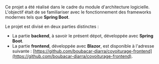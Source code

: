 Ce projet a été réalisé dans le cadre du module d'architecture logicielle. L'objectif était de se familiariser avec le fonctionnement des frameworks modernes tels que **Spring Boot**.

Le projet est divisé en deux parties distinctes :
- La partie **backend**, à savoir le présent dépot, développée avec **Spring Boot**.
- La partie **frontend**, développée avec **Blazor**, est disponible à l'adresse suivante : [https://github.com/boubacar-diarra/covoiturage-frontend](https://github.com/boubacar-diarra/covoiturage-frontend).
